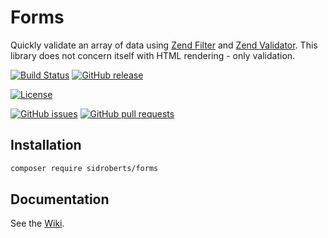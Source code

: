 # Forms

Quickly validate an array of data using [Zend Filter](https://docs.zendframework.com/zend-filter/) and [Zend Validator](https://docs.zendframework.com/zend-validator/).
This library does not concern itself with HTML rendering - only validation.

[![Build Status](https://img.shields.io/travis/SidRoberts/forms/3.0.x.svg?style=for-the-badge)](https://travis-ci.org/SidRoberts/forms)
[![GitHub release](https://img.shields.io/github/release/SidRoberts/forms.svg?style=for-the-badge)]()

[![License](https://img.shields.io/github/license/SidRoberts/forms.svg?style=for-the-badge)]()

[![GitHub issues](https://img.shields.io/github/issues-raw/SidRoberts/forms.svg?style=for-the-badge)](https://github.com/SidRoberts/forms/issues)
[![GitHub pull requests](https://img.shields.io/github/issues-pr-raw/SidRoberts/forms.svg?style=for-the-badge)](https://github.com/SidRoberts/forms/pulls)



## Installation

```bash
composer require sidroberts/forms
```



## Documentation

See the [Wiki](https://github.com/SidRoberts/forms/wiki).
